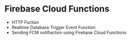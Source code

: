 # Firebase Cloud Functions
- HTTP Fuction
- Realtime Database Trigger Event Function
- Sending FCM notifiaction using Firebase Cloud Functions
